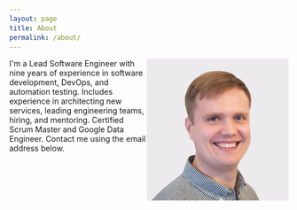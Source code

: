 ```yaml
---
layout: page
title: About
permalink: /about/
---
```

<img style="float: right;" src="images/pavel_256_256.jpg">

I'm a Lead Software Engineer with nine years of experience in software development, DevOps, and automation testing.
Includes experience in architecting new services, leading engineering teams, hiring, and mentoring.
Certified Scrum Master and Google Data Engineer.
Contact me using the email address below.
